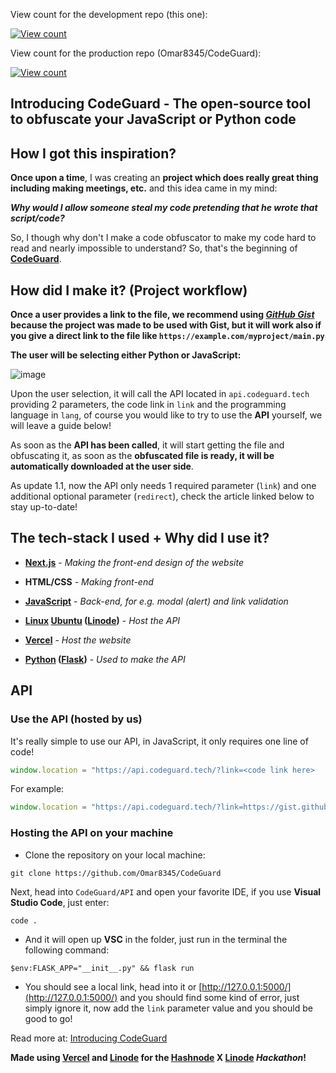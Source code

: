   View count for the development repo (this one): 

  <a href="https://hits.sh/github.com/Ved235/CodeGuard/"><img alt="View count" src="https://hits.sh/github.com/silentsoft/hits.svg"/></a>

  View count for the production repo (Omar8345/CodeGuard): 

  <a href="https://hits.sh/github.com/Omar8345/CodeGuard/"><img alt="View count" src="https://hits.sh/github.com/silentsoft/hits.svg"/></a>

  ## Introducing CodeGuard - The open-source tool to obfuscate your JavaScript or Python code

  ## How I got this inspiration?

  **Once upon a time**, I was creating an **project which does really great thing including making meetings, etc.** and this idea came in my mind:

  ***Why would I allow someone steal my code pretending that he wrote that script/code?***

  So, I though why don't I make a code obfuscator to make my code hard to read and nearly impossible to understand? So, that's the beginning of **[CodeGuard](https://codeguard.tech)**.

  ## How did I make it? (Project workflow)

  **Once a user provides a link to the file, we recommend using [*GitHub Gist*](https://gist.github.com) because the project was made to be used with Gist, but it will work also if you give a direct link to the file like `https://example.com/myproject/main.py`**

  **The user will be selecting either Python or JavaScript:**

  ![image](https://user-images.githubusercontent.com/68811721/174752938-6b91d5ab-9678-4f6c-adf3-798965eb6928.png)

  Upon the user selection, it will call the API located in `api.codeguard.tech` providing 2 parameters, the code link in `link` and the programming language in `lang`, of course you would like to try to use the **API** yourself, we will leave a guide below!

  As soon as the **API has been called**, it will start getting the file and obfuscating it, as soon as the **obfuscated file is ready, it will be automatically downloaded at the user side**.

  As update 1.1, now the API only needs 1 required parameter (`link`) and one additional optional parameter (`redirect`), check the article linked below to stay up-to-date!

  ## The tech-stack I used + Why did I use it?

  - **[Next.js](https://nextjs.org/)** - *Making the front-end design of the website*

  - **HTML/CSS** - *Making front-end*

  - **[JavaScript](https://javascript.com)** - *Back-end, for e.g. modal (alert) and link validation*

  - **[Linux](https://linux.org) [Ubuntu](https://ubuntu.com) ([Linode](https://linode.com))** - *Host the API*

  - **[Vercel](https://vercel.com)** - *Host the website*

  - **[Python](https://python.org) ([Flask](https://flask.palletsprojects.com/))** - *Used to make the API*

  ## API

  ### Use the API (hosted by us)

  It's really simple to use our API, in JavaScript, it only requires one line of code!

  ```js
  window.location = "https://api.codeguard.tech/?link=<code link here>
  ```

  For example:

  ```js
  window.location = "https://api.codeguard.tech/?link=https://gist.githubusercontent.com/Omar8345/1038a82e7db5f81d0722a4f2ab701924/raw/b213490f419b1d67de6a6a1647557934b97fc1ef/nicecode.js
  ```

  ### Hosting the API on your machine

  - Clone the repository on your local machine:

  `git clone https://github.com/Omar8345/CodeGuard`

  Next, head into `CodeGuard/API` and open your favorite IDE, if you use **Visual Studio Code**, just enter:

  `code .`

  - And it will open up **VSC** in the folder, just run in the terminal the following command:

  `$env:FLASK_APP="__init__.py" && flask run`

  - You should see a local link, head into it or [http://127.0.0.1:5000/](http://127.0.0.1:5000/) and you should find some kind of error, just simply ignore it, now add the `link` parameter value and you should be good to go!

  Read more at: [Introducing CodeGuard](https://omardevblog.toolsandapps4us.site/codeguard)

  **Made using [Vercel](https://vercel.com) and [Linode](https://linode.com) for the [Hashnode](https://hashnode.com) X [Linode](https://linode.com) *Hackathon*!**
